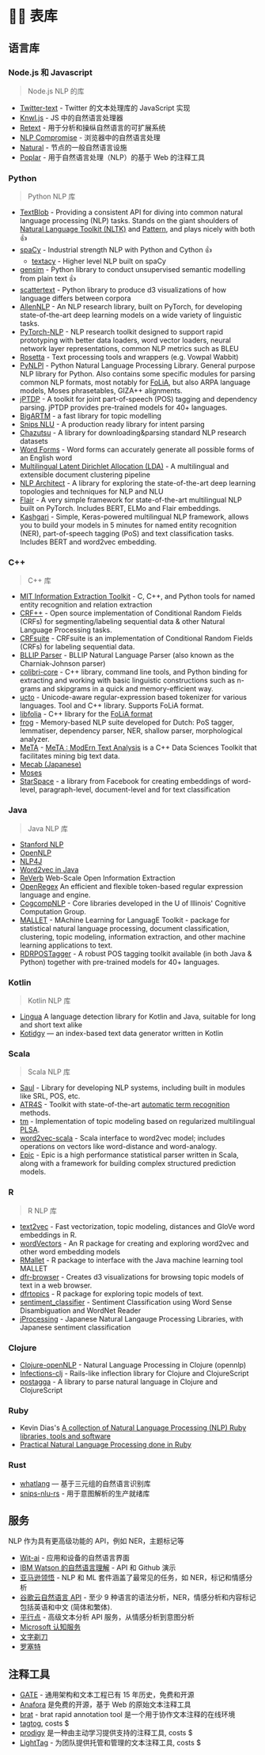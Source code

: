 # 👍🏻 表库

## 语言库

### Node.js 和 Javascript

> Node.js NLP 的库

- [Twitter-text](https://github.com/twitter/twitter-text) - Twitter 的文本处理库的 JavaScript 实现
- [Knwl.js](https://github.com/benhmoore/Knwl.js) - JS 中的自然语言处理器
- [Retext](https://github.com/retextjs/retext) - 用于分析和操纵自然语言的可扩展系统
- [NLP Compromise](https://github.com/spencermountain/compromise) - 浏览器中的自然语言处理
- [Natural](https://github.com/NaturalNode/natural) - 节点的一般自然语言设施
- [Poplar](https://github.com/synyi/poplar) - 用于自然语言处理（NLP）的基于 Web 的注释工具

### Python

> Python NLP 库

- [TextBlob](http://textblob.readthedocs.org/) - Providing a consistent API for diving into common natural language processing (NLP) tasks. Stands on the giant shoulders of [Natural Language Toolkit (NLTK)](https://www.nltk.org/) and [Pattern](https://github.com/clips/pattern), and plays nicely with both :+1:
- [spaCy](https://github.com/explosion/spaCy) - Industrial strength NLP with Python and Cython :+1:
  - [textacy](https://github.com/chartbeat-labs/textacy) - Higher level NLP built on spaCy
- [gensim](https://radimrehurek.com/gensim/index.html) - Python library to conduct unsupervised semantic modelling from plain text :+1:
- [scattertext](https://github.com/JasonKessler/scattertext) - Python library to produce d3 visualizations of how language differs between corpora
- [AllenNLP](https://github.com/allenai/allennlp) - An NLP research library, built on PyTorch, for developing state-of-the-art deep learning models on a wide variety of linguistic tasks.
- [PyTorch-NLP](https://github.com/PetrochukM/PyTorch-NLP) - NLP research toolkit designed to support rapid prototyping with better data loaders, word vector loaders, neural network layer representations, common NLP metrics such as BLEU
- [Rosetta](https://github.com/columbia-applied-data-science/rosetta) - Text processing tools and wrappers (e.g. Vowpal Wabbit)
- [PyNLPl](https://github.com/proycon/pynlpl) - Python Natural Language Processing Library. General purpose NLP library for Python. Also contains some specific modules for parsing common NLP formats, most notably for [FoLiA](https://proycon.github.io/folia/), but also ARPA language models, Moses phrasetables, GIZA++ alignments.
- [jPTDP](https://github.com/datquocnguyen/jPTDP) - A toolkit for joint part-of-speech (POS) tagging and dependency parsing. jPTDP provides pre-trained models for 40+ languages.
- [BigARTM](https://github.com/bigartm/bigartm) - a fast library for topic modelling
- [Snips NLU](https://github.com/snipsco/snips-nlu) - A production ready library for intent parsing
- [Chazutsu](https://github.com/chakki-works/chazutsu) - A library for downloading&parsing standard NLP research datasets
- [Word Forms](https://github.com/gutfeeling/word_forms) - Word forms can accurately generate all possible forms of an English word
- [Multilingual Latent Dirichlet Allocation (LDA)](https://github.com/ArtificiAI/Multilingual-Latent-Dirichlet-Allocation-LDA) - A multilingual and extensible document clustering pipeline
- [NLP Architect](https://github.com/NervanaSystems/nlp-architect) - A library for exploring the state-of-the-art deep learning topologies and techniques for NLP and NLU
- [Flair](https://github.com/zalandoresearch/flair) - A very simple framework for state-of-the-art multilingual NLP built on PyTorch. Includes BERT, ELMo and Flair embeddings.
- [Kashgari](https://github.com/BrikerMan/Kashgari) - Simple, Keras-powered multilingual NLP framework, allows you to build your models in 5 minutes for named entity recognition (NER), part-of-speech tagging (PoS) and text classification tasks. Includes BERT and word2vec embedding.

### C++

> C++ 库

- [MIT Information Extraction Toolkit](https://github.com/mit-nlp/MITIE) - C, C++, and Python tools for named entity recognition and relation extraction
- [CRF++](https://taku910.github.io/crfpp/) - Open source implementation of Conditional Random Fields (CRFs) for segmenting/labeling sequential data & other Natural Language Processing tasks.
- [CRFsuite](http://www.chokkan.org/software/crfsuite/) - CRFsuite is an implementation of Conditional Random Fields (CRFs) for labeling sequential data.
- [BLLIP Parser](https://github.com/BLLIP/bllip-parser) - BLLIP Natural Language Parser (also known as the Charniak-Johnson parser)
- [colibri-core](https://github.com/proycon/colibri-core) - C++ library, command line tools, and Python binding for extracting and working with basic linguistic constructions such as n-grams and skipgrams in a quick and memory-efficient way.
- [ucto](https://github.com/LanguageMachines/ucto) - Unicode-aware regular-expression based tokenizer for various languages. Tool and C++ library. Supports FoLiA format.
- [libfolia](https://github.com/LanguageMachines/libfolia) - C++ library for the [FoLiA format](https://proycon.github.io/folia/)
- [frog](https://github.com/LanguageMachines/frog) - Memory-based NLP suite developed for Dutch: PoS tagger, lemmatiser, dependency parser, NER, shallow parser, morphological analyzer.
- [MeTA](https://github.com/meta-toolkit/meta) - [MeTA : ModErn Text Analysis](https://meta-toolkit.org/) is a C++ Data Sciences Toolkit that facilitates mining big text data.
- [Mecab (Japanese)](https://taku910.github.io/mecab/)
- [Moses](http://statmt.org/moses/)
- [StarSpace](https://github.com/facebookresearch/StarSpace) - a library from Facebook for creating embeddings of word-level, paragraph-level, document-level and for text classification

### Java

> Java NLP 库

- [Stanford NLP](https://nlp.stanford.edu/software/index.shtml)
- [OpenNLP](https://opennlp.apache.org/)
- [NLP4J](https://emorynlp.github.io/nlp4j/)
- [Word2vec in Java](https://deeplearning4j.org/docs/latest/deeplearning4j-nlp-word2vec)
- [ReVerb](https://github.com/knowitall/reverb/) Web-Scale Open Information Extraction
- [OpenRegex](https://github.com/knowitall/openregex) An efficient and flexible token-based regular expression language and engine.
- [CogcompNLP](https://github.com/CogComp/cogcomp-nlp) - Core libraries developed in the U of Illinois' Cognitive Computation Group.
- [MALLET](http://mallet.cs.umass.edu/) - MAchine Learning for LanguagE Toolkit - package for statistical natural language processing, document classification, clustering, topic modeling, information extraction, and other machine learning applications to text.
- [RDRPOSTagger](https://github.com/datquocnguyen/RDRPOSTagger) - A robust POS tagging toolkit available (in both Java & Python) together with pre-trained models for 40+ languages.

### Kotlin

> Kotlin NLP 库

- [Lingua](https://github.com/pemistahl/lingua/) A language detection library for Kotlin and Java, suitable for long and short text alike
- [Kotidgy](https://github.com/meiblorn/kotidgy) — an index-based text data generator written in Kotlin

### Scala

> Scala NLP 库

- [Saul](https://github.com/CogComp/saul) - Library for developing NLP systems, including built in modules like SRL, POS, etc.
- [ATR4S](https://github.com/ispras/atr4s) - Toolkit with state-of-the-art [automatic term recognition](https://en.wikipedia.org/wiki/Terminology_extraction) methods.
- [tm](https://github.com/ispras/tm) - Implementation of topic modeling based on regularized multilingual [PLSA](https://en.wikipedia.org/wiki/Probabilistic_latent_semantic_analysis).
- [word2vec-scala](https://github.com/Refefer/word2vec-scala) - Scala interface to word2vec model; includes operations on vectors like word-distance and word-analogy.
- [Epic](https://github.com/dlwh/epic) - Epic is a high performance statistical parser written in Scala, along with a framework for building complex structured prediction models.

### R

> R NLP 库

- [text2vec](https://github.com/dselivanov/text2vec) - Fast vectorization, topic modeling, distances and GloVe word embeddings in R.
- [wordVectors](https://github.com/bmschmidt/wordVectors) - An R package for creating and exploring word2vec and other word embedding models
- [RMallet](https://github.com/mimno/RMallet) - R package to interface with the Java machine learning tool MALLET
- [dfr-browser](https://github.com/agoldst/dfr-browser) - Creates d3 visualizations for browsing topic models of text in a web browser.
- [dfrtopics](https://github.com/agoldst/dfrtopics) - R package for exploring topic models of text.
- [sentiment_classifier](https://github.com/kevincobain2000/sentiment_classifier) - Sentiment Classification using Word Sense Disambiguation and WordNet Reader
- [jProcessing](https://github.com/kevincobain2000/jProcessing) - Japanese Natural Langauge Processing Libraries, with Japanese sentiment classification

### Clojure

- [Clojure-openNLP](https://github.com/dakrone/clojure-opennlp) - Natural Language Processing in Clojure (opennlp)
- [Infections-clj](https://github.com/r0man/inflections-clj) - Rails-like inflection library for Clojure and ClojureScript
- [postagga](https://github.com/fekr/postagga) - A library to parse natural language in Clojure and ClojureScript

### Ruby

- Kevin Dias's [A collection of Natural Language Processing (NLP) Ruby libraries, tools and software](https://github.com/diasks2/ruby-nlp)
- [Practical Natural Language Processing done in Ruby](https://github.com/arbox/nlp-with-ruby)

### Rust

- [whatlang](https://github.com/greyblake/whatlang-rs) — 基于三元组的自然语言识别库
- [snips-nlu-rs](https://github.com/snipsco/snips-nlu-rs) - 用于意图解析的生产就绪库

## 服务

NLP 作为具有更高级功能的 API，例如 NER，主题标记等

- [Wit-ai](https://github.com/wit-ai/wit) - 应用和设备的自然语言界面
- [IBM Watson 的自然语言理解](https://github.com/watson-developer-cloud/natural-language-understanding-nodejs) - API 和 Github 演示
- [亚马逊领悟](https://aws.amazon.com/comprehend/) - NLP 和 ML 套件涵盖了最常见的任务，如 NER，标记和情感分析
- [谷歌云自然语言 API](https://cloud.google.com/natural-language/) - 至少 9 种语言的语法分析，NER，情感分析和内容标记包括英语和中文 (简体和繁体).
- [平行点](https://www.paralleldots.com/text-analysis-apis) - 高级文本分析 API 服务，从情感分析到意图分析
- [Microsoft 认知服务](https://azure.microsoft.com/en-us/services/cognitive-services/text-analytics/)
- [文字剃刀](https://www.textrazor.com/)
- [罗塞特](https://www.rosette.com/)

## 注释工具

- [GATE](https://gate.ac.uk/overview.html) - 通用架构和文本工程已有 15 年历史，免费和开源
- [Anafora](https://github.com/weitechen/anafora) 是免费的开源，基于 Web 的原始文本注释工具
- [brat](https://brat.nlplab.org/) - brat rapid annotation tool 是一个用于协作文本注释的在线环境
- [tagtog](https://www.tagtog.net/), costs \$
- [prodigy](https://prodi.gy/) 是一种由主动学习提供支持的注释工具, costs \$
- [LightTag](https://lighttag.io) - 为团队提供托管和管理的文本注释工具, costs \$
